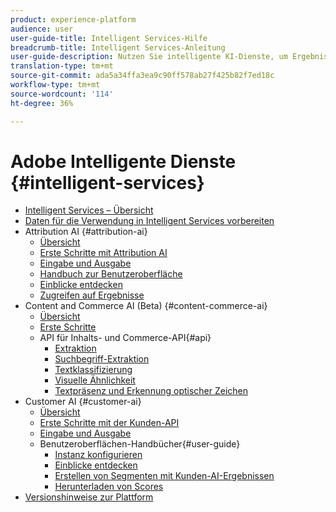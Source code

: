 ```yaml
---
product: experience-platform
audience: user
user-guide-title: Intelligent Services-Hilfe
breadcrumb-title: Intelligent Services-Anleitung
user-guide-description: Nutzen Sie intelligente KI-Dienste, um Ergebnisse zu generieren, Einblicke zu erhalten und Segmente aus Ihren Marketing-Ereignisdaten zu erstellen.
translation-type: tm+mt
source-git-commit: ada5a34ffa3ea9c90ff578ab27f425b82f7ed18c
workflow-type: tm+mt
source-wordcount: '114'
ht-degree: 36%

---
```



# Adobe Intelligente Dienste {#intelligent-services}

* [Intelligent Services – Übersicht](home.md)
* [Daten für die Verwendung in Intelligent Services vorbereiten](data-preparation.md)
* Attribution AI {#attribution-ai}
   * [Übersicht](attribution-ai/overview.md)
   * [Erste Schritte mit Attribution AI](attribution-ai/getting-started.md)
   * [Eingabe und Ausgabe](attribution-ai/input-output.md)
   * [Handbuch zur Benutzeroberfläche](attribution-ai/user-guide.md)
   * [Einblicke entdecken](attribution-ai/discover-insights.md)
   * [Zugreifen auf Ergebnisse](attribution-ai/download-scores.md)
* Content and Commerce AI (Beta) {#content-commerce-ai}
   * [Übersicht](content-commerce-ai/overview.md)
   * [Erste Schritte](content-commerce-ai/getting-started.md)
   * API für Inhalts- und Commerce-API{#api}
      * [Extraktion](content-commerce-ai/api/color-extraction.md)
      * [Suchbegriff-Extraktion](content-commerce-ai/api/keyword-extraction.md)
      * [Textklassifizierung](content-commerce-ai/api/text-classification.md)
      * [Visuelle Ähnlichkeit](content-commerce-ai/api/visual-similarity.md)
      * [Textpräsenz und Erkennung optischer Zeichen](content-commerce-ai/api/optical-character-recognition.md)
* Customer AI {#customer-ai}
   * [Übersicht](customer-ai/overview.md)
   * [Erste Schritte mit der Kunden-API](customer-ai/getting-started.md)
   * [Eingabe und Ausgabe](customer-ai/input-output.md)
   * Benutzeroberflächen-Handbücher{#user-guide}
      * [Instanz konfigurieren](customer-ai/user-guide/configure.md)
      * [Einblicke entdecken](customer-ai/user-guide/discover-insights.md)
      * [Erstellen von Segmenten mit Kunden-AI-Ergebnissen](customer-ai/user-guide/create-segment.md)
      * [Herunterladen von Scores](customer-ai/user-guide/download-scores.md)
* [Versionshinweise zur Plattform](https://docs.adobe.com/content/help/de-DE/experience-platform/release-notes/latest.html)
